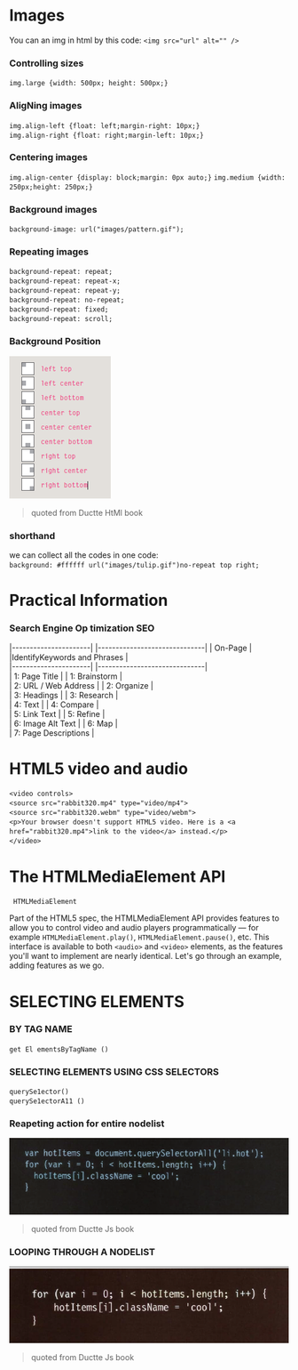 # Images    

You can an img in html by this code:
`<img src="url" alt="" />`   

### Controlling sizes   

`img.large {width: 500px; height: 500px;}`   

### AligNing images   

`img.align-left {float: left;margin-right: 10px;}`   
`img.align-right {float: right;margin-left: 10px;}`  


### Centering images    

`img.align-center {display: block;margin: 0px auto;}`
`img.medium {width: 250px;height: 250px;}`


### Background images

`background-image: url("images/pattern.gif");`    

### Repeating images   

`background-repeat: repeat;`   
`background-repeat: repeat-x;`   
`background-repeat: repeat-y;`  
`background-repeat: no-repeat;`  
`background-repeat: fixed;`  
`background-repeat: scroll;`   


### Background Position    

![ob](img.PNG)    
> quoted from Ductte HtMl book   



### shorthand   

we can collect all the codes in one code:   
`background: #ffffff url("images/tulip.gif")no-repeat top right;`   



# Practical Information   

### Search Engine Op timization SEO   

|----------------------|       |------------------------------|
| On-Page              |       |IdentifyKeywords and Phrases  |                 
|----------------------|       |------------------------------|                                                         
| 1: Page Title        |       |  1: Brainstorm               |  
| 2: URL / Web Address |       |  2: Organize                 |  
| 3: Headings          |       |  3: Research                 |  
| 4: Text              |       |  4: Compare                  |    
| 5: Link Text         |       |  5: Refine                   |  
| 6: Image Alt Text    |       |  6: Map                      |  
| 7: Page Descriptions |





# HTML5 video and audio    

`<video controls>`   
 `<source src="rabbit320.mp4" type="video/mp4">`   
  `<source src="rabbit320.webm" type="video/webm">`   
  `<p>Your browser doesn't support HTML5 video. Here is a <a href="rabbit320.mp4">link to the video</a> instead.</p>`   
`</video>`   


# The HTMLMediaElement API   

` HTMLMediaElement`

Part of the HTML5 spec, the HTMLMediaElement API provides features to allow you to control video and audio players programmatically — for example `HTMLMediaElement.play()`, `HTMLMediaElement.pause()`, etc. This interface is available to both `<audio>` and `<video>` elements, as the features you'll want to implement are nearly identical. Let's go through an example, adding features as we go.    




# SELECTING ELEMENTS 


### BY TAG NAME    

`get El ementsByTagName ()`   


### SELECTING ELEMENTS USING CSS SELECTORS   

`querySe1ector()`   
`querySe1ectorA11 ()`   


### Reapeting action for entire nodelist   


![ob](repet.PNG)    
> quoted from Ductte Js book   


### LOOPING THROUGH A NODELIST   

![ob](node1.PNG)    
> quoted from Ductte Js book   



